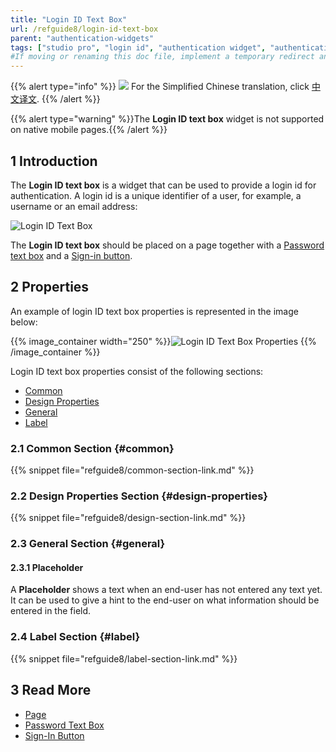 ```yaml
---
title: "Login ID Text Box"
url: /refguide8/login-id-text-box
parent: "authentication-widgets"
tags: ["studio pro", "login id", "authentication widget", "authentication"]
#If moving or renaming this doc file, implement a temporary redirect and let the respective team know they should update the URL in the product. See Mapping to Products for more details.
---
```


{{% alert type="info" %}}
<img src="attachments/chinese-translation/china.png" style="display: inline-block; margin: 0" /> For the Simplified Chinese translation, click [中文译文](https://cdn.mendix.tencent-cloud.com/documentation/refguide8/login-id-text-box.pdf).
{{% /alert %}}

{{% alert type="warning" %}}The **Login ID text box** widget is not supported on native mobile pages.{{% /alert %}}

## 1 Introduction

The **Login ID text box** is a widget that can be used to provide a login id for authentication. A login id is a unique identifier of a user, for example, a username or an email address:

![Login ID Text Box](/attachments/refguide8/modeling/pages/authentication-widgets/login-id-text-box/login-id.png)

The **Login ID text box** should be placed on a page together with a [Password text box](password-text-box) and a [Sign-in button](sign-in-button).

## 2 Properties

An example of login ID text box properties is represented in the image below:

{{% image_container width="250" %}}![Login ID Text Box Properties](/attachments/refguide8/modeling/pages/authentication-widgets/login-id-text-box/logid-id-properties.png)
{{% /image_container %}}

Login ID text box properties consist of the following sections:

* [Common](#common) 
* [Design Properties](#design-properties)
* [General](#general)
* [Label](#label)

### 2.1 Common Section {#common}

{{% snippet file="refguide8/common-section-link.md" %}}

### 2.2 Design Properties Section {#design-properties}

{{% snippet file="refguide8/design-section-link.md" %}}

### 2.3 General Section {#general}

#### 2.3.1 Placeholder

A **Placeholder** shows a text when an end-user has not entered any text yet. It can be used to give a hint to the end-user on what information should be entered in the field.

### 2.4 Label Section {#label}

{{% snippet file="refguide8/label-section-link.md" %}}

## 3 Read More

* [Page](page)
* [Password Text Box](password-text-box)
* [Sign-In Button](sign-in-button)